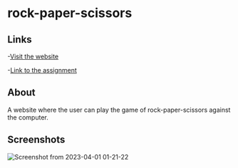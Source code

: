 # rock-paper-scissors
## Links 
-[Visit the website](https://xadhithiyan.github.io/rock-paper-scissors)

-[Link to the assignment](https://www.theodinproject.com/lessons/foundations-rock-paper-scissors)

## About
A website where the user can play the game of rock-paper-scissors against the computer.

## Screenshots
![Screenshot from 2023-04-01 01-21-22](https://user-images.githubusercontent.com/113228161/229221037-4095e935-c32d-4e8d-a123-35733544c734.png)
